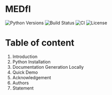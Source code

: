 # MEDfl
![Python Versions](https://img.shields.io/badge/python-3.9-blue)
![Build Status](https://travis-ci.org/your_username/your_repo.svg?branch=master)
![CI](https://github.com/your_username/your_repo/actions/workflows/ci.yml/badge.svg)
![License](https://img.shields.io/badge/license-MIT-green)

<h1>Table of content</h1>
  <ol>
    <li>Introduction</li>
    <li>Python Installation</li>
    <li>Documentation Generation Locally</li>
    <li>Quick Demo</li>
    <li>Acknowledgement</li>
    <li>Authors</li>
    <li>Statement</li>
  </ol>
